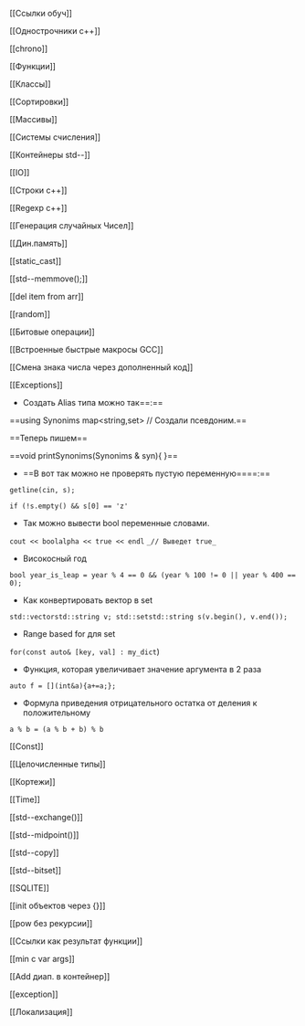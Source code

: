 [[Ссылки обуч]]

[[Однострочники с++]]

[[chrono]]

[[Функции]]

[[Классы]]

[[Сортировки]]

[[Массивы]]

[[Системы счисления]]

[[Контейнеры std--]]

  

  

[[IO]]

[[Строки c++]]

[[Regexp c++]]

[[Генерация случайных Чисел]]

[[Дин.память]]

[[static_cast]]

[[std--memmove();]]

[[del item from arr]]

[[random]]

[[Битовые операции]]

[[Встроенные быстрые макросы GCC]]

[[Смена знака числа через дополненный код]]

[[Exceptions]]

  

- Создать Alias типа можно так==:==

==using Synonims map<string,set<string>> // Создали псевдоним.==

==Теперь пишем==

==void printSynonims(Synonims & syn){ }==

  

  

- ==В вот так можно не проверять пустую переменную====:==

`getline(cin, s);`  
  
`if (!s.empty() && s[0] == 'z'`

- Так можно вывести bool переменные словами.

`cout << boolalpha << true << endl` `_// Выведет true_`

- Високосный год

`bool year_is_leap = year % 4 == 0 && (year % 100 != 0 || year % 400 == 0);`

- Как конвертировать вектор в set

`std::vectorstd::string v; std::setstd::string s(v.begin(), v.end());`

- Range based for для set

`for(const auto& [key, val] : my_dict`)

- Функция, которая увеличивает значение аргумента в 2 раза

`auto f = [](int&a){a+=a;};`

- Формула приведения отрицательного остатка от деления к положительному

`a % b = (a % b + b) % b`

  

  

[[Const]]

[[Целочисленные типы]]

[[Кортежи]]

[[Time]]

[[std--exchange()]]

[[std--midpoint()]]

[[std--copy]]

[[std--bitset]]

[[SQLITE]]

[[init объектов через {}]]

[[pow без рекурсии]]

[[Ссылки как результат функции]]

[[min с var args]]

[[Add диап. в контейнер]]

[[exception]]

[[Локализация]]